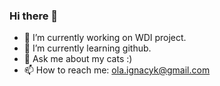 ### Hi there 👋



- 🔭 I’m currently working on WDI project.
- 🌱 I’m currently learning github.
- 💬 Ask me about my cats :)
- 📫 How to reach me: ola.ignacyk@gmail.com


